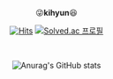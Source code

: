 <div align="center">

:stuck_out_tongue_winking_eye:**kihyun**:laughing:
 
[![Hits](https://hits.seeyoufarm.com/api/count/incr/badge.svg?url=https%3A%2F%2Fgithub.com%2Fkihyuny&count_bg=%235FB2EA&title_bg=%239B9B9B&icon=angellist.svg&icon_color=%23E7E7E7&title=hits&edge_flat=false)](https://hits.seeyoufarm.com)
 [![Solved.ac 프로필](http://mazassumnida.wtf/api/mini/generate_badge?boj=jsh99875)](https://solved.ac/jsh99875)

<br>
 
![Anurag's GitHub stats](https://github-readme-stats.vercel.app/api?username=kihyuny&theme=gruvbox_light&show_icons=true)    
 
</div>
  
 
  
  

